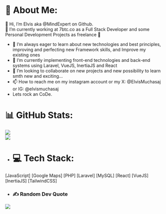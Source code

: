 # 💫 About Me:

👋 Hi, I’m Elvis aka @MindExpert on Github.<br>
🔭 I’m currently working at 7btc.co as a Full Stack Developer and some Personal Development Projects as freelance 🌱<br>
- 🤝 I’m always eager to learn about new technologies and best principles, improving and perfecting new Framework skills, and Improve my existing ones<br>
- 🌱 I’m currently implementing front-end technologies and back-end systems using Laravel, VueJS, InertiaJS and React<br>
- 💞️ I’m looking to collaborate on new projects and new possibility to learn smth new and exciting...
- 📫 How to reach me on my instagram account or my X: @ElvisMuchasaj or IG: @elvismuchasaj
- Lets rock an CoDe.

# 📊 GitHub Stats:
![](https://github-readme-streak-stats.herokuapp.com/?user=MindExpert&theme=dark&hide_border=true)<br/>
![](https://github-readme-stats.vercel.app/api/top-langs/?username=MindExpert&theme=dark&hide_border=true&include_all_commits=true&count_private=true&layout=compact)


- # 💻 Tech Stack:
[JavaScript] [Google Maps] [PHP] [Laravel] [MySQL] [React] [VueJS] [InertiaJS] [TailwindCSS]

- ### ✍️ Random Dev Quote
![](https://quotes-github-readme.vercel.app/api?type=horizontal&theme=dark)

<!---
MindExpert/MindExpert is a ✨ special ✨ repository because its `README.md` (this file) appears on your GitHub profile.
You can click the Preview link to take a look at your changes.
--->

